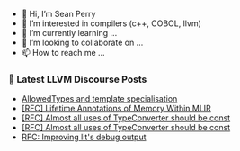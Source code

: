 - 👋 Hi, I’m Sean Perry
- 👀 I’m interested in compilers (c++, COBOL, llvm)
- 🌱 I’m currently learning ...
- 💞️ I’m looking to collaborate on ...
- 📫 How to reach me ...

<!---
s66perry/s66perry is a ✨ special ✨ repository because its `README.md` (this file) appears on your GitHub profile.
You can click the Preview link to take a look at your changes.
--->
### 📕 Latest LLVM Discourse Posts

<!-- DISCOURSE-LLVM:START -->
- [AllowedTypes and template specialisation](https://discourse.llvm.org/t/allowedtypes-and-template-specialisation/72860#post_2)
- [[RFC] Lifetime Annotations of Memory Within MLIR](https://discourse.llvm.org/t/rfc-lifetime-annotations-of-memory-within-mlir/72697#post_14)
- [[RFC] Almost all uses of TypeConverter should be const](https://discourse.llvm.org/t/rfc-almost-all-uses-of-typeconverter-should-be-const/72689#post_14)
- [[RFC] Almost all uses of TypeConverter should be const](https://discourse.llvm.org/t/rfc-almost-all-uses-of-typeconverter-should-be-const/72689#post_13)
- [RFC: Improving lit&#39;s debug output](https://discourse.llvm.org/t/rfc-improving-lits-debug-output/72839?page=2#post_31)
<!-- DISCOURSE-LLVM:END -->
